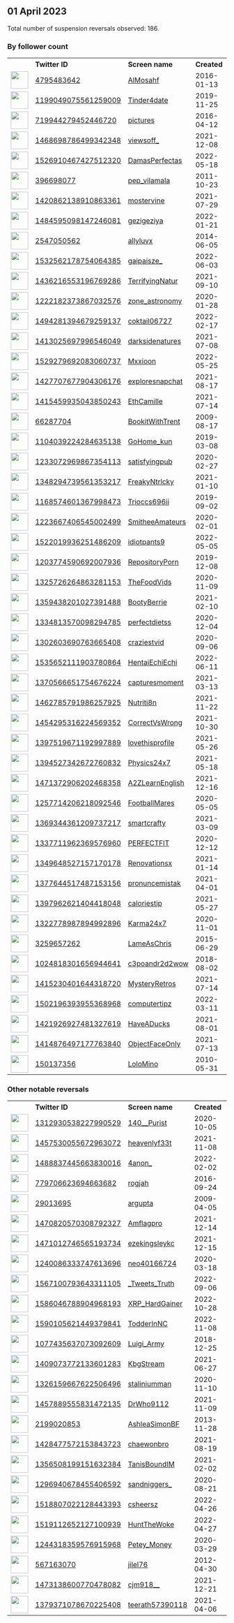 
## 01 April 2023
Total number of suspension reversals observed: 186.

### By follower count
<table><tr><th></th><th align="left">Twitter ID</th><th align="left">Screen name</th>
<th align="left">Created</th><th align="left">Status</th><th align="left">Suspended</th><th align="left">Followers</th>
<tr><td><a href="https://pbs.twimg.com/profile_images/687300462240993281/BjTJb3ez_normal.jpg"><img src="https://pbs.twimg.com/profile_images/687300462240993281/BjTJb3ez_normal.jpg" width="40px" height="40px" align="center"/></a></td><td><a href="https://twitter.com/intent/user?user_id=4795483642">4795483642</a></td><td><a href="https://twitter.com/AlMosahf">AlMosahf</a></td><td>2016-01-13</td><td align="center"></td><td>2023-02-05</td><td>14669070</td></tr>
<tr><td><a href="https://pbs.twimg.com/profile_images/1641467254687580167/eyjG25Wz_normal.png"><img src="https://pbs.twimg.com/profile_images/1641467254687580167/eyjG25Wz_normal.png" width="40px" height="40px" align="center"/></a></td><td><a href="https://twitter.com/intent/user?user_id=1199049075561259009">1199049075561259009</a></td><td><a href="https://twitter.com/Tinder4date">Tinder4date</a></td><td>2019-11-25</td><td align="center"></td><td>2022-08-05</td><td>1586947</td></tr>
<tr><td><a href="https://pbs.twimg.com/profile_images/1080993940143329280/dC8fdeSw_normal.jpg"><img src="https://pbs.twimg.com/profile_images/1080993940143329280/dC8fdeSw_normal.jpg" width="40px" height="40px" align="center"/></a></td><td><a href="https://twitter.com/intent/user?user_id=719944279452446720">719944279452446720</a></td><td><a href="https://twitter.com/pictures">pictures</a></td><td>2016-04-12</td><td align="center"></td><td></td><td>598134</td></tr>
<tr><td><a href="https://pbs.twimg.com/profile_images/1470340578865037317/WwLueDgb_normal.jpg"><img src="https://pbs.twimg.com/profile_images/1470340578865037317/WwLueDgb_normal.jpg" width="40px" height="40px" align="center"/></a></td><td><a href="https://twitter.com/intent/user?user_id=1468698786499342348">1468698786499342348</a></td><td><a href="https://twitter.com/viewsoff_">viewsoff_</a></td><td>2021-12-08</td><td align="center"></td><td>2022-07-31</td><td>556837</td></tr>
<tr><td><a href="https://pbs.twimg.com/profile_images/1587530121283526665/x_dy_eyA_normal.jpg"><img src="https://pbs.twimg.com/profile_images/1587530121283526665/x_dy_eyA_normal.jpg" width="40px" height="40px" align="center"/></a></td><td><a href="https://twitter.com/intent/user?user_id=1526910467427512320">1526910467427512320</a></td><td><a href="https://twitter.com/DamasPerfectas">DamasPerfectas</a></td><td>2022-05-18</td><td align="center"></td><td>2022-11-23</td><td>489842</td></tr>
<tr><td><a href="https://pbs.twimg.com/profile_images/1393968951789502465/L6UlCv6F_normal.jpg"><img src="https://pbs.twimg.com/profile_images/1393968951789502465/L6UlCv6F_normal.jpg" width="40px" height="40px" align="center"/></a></td><td><a href="https://twitter.com/intent/user?user_id=396698077">396698077</a></td><td><a href="https://twitter.com/pep_vilamala">pep_vilamala</a></td><td>2011-10-23</td><td align="center"></td><td>2022-03-26</td><td>393614</td></tr>
<tr><td><a href="https://pbs.twimg.com/profile_images/1652800151445180421/g10OCCwk_normal.jpg"><img src="https://pbs.twimg.com/profile_images/1652800151445180421/g10OCCwk_normal.jpg" width="40px" height="40px" align="center"/></a></td><td><a href="https://twitter.com/intent/user?user_id=1420862138910863361">1420862138910863361</a></td><td><a href="https://twitter.com/mostervine">mostervine</a></td><td>2021-07-29</td><td align="center"></td><td>2022-07-27</td><td>338895</td></tr>
<tr><td><a href="https://pbs.twimg.com/profile_images/1565290171972845568/I76gpZDE_normal.jpg"><img src="https://pbs.twimg.com/profile_images/1565290171972845568/I76gpZDE_normal.jpg" width="40px" height="40px" align="center"/></a></td><td><a href="https://twitter.com/intent/user?user_id=1484595098147246081">1484595098147246081</a></td><td><a href="https://twitter.com/gezigeziya">gezigeziya</a></td><td>2022-01-21</td><td align="center"></td><td>2022-11-26</td><td>336801</td></tr>
<tr><td><a href="https://pbs.twimg.com/profile_images/1643364589835550720/AJnl_7-a_normal.jpg"><img src="https://pbs.twimg.com/profile_images/1643364589835550720/AJnl_7-a_normal.jpg" width="40px" height="40px" align="center"/></a></td><td><a href="https://twitter.com/intent/user?user_id=2547050562">2547050562</a></td><td><a href="https://twitter.com/allyluvx">allyluvx</a></td><td>2014-06-05</td><td align="center"></td><td>2022-08-03</td><td>328112</td></tr>
<tr><td><a href="https://pbs.twimg.com/profile_images/1641362830996934656/DTeVLETU_normal.jpg"><img src="https://pbs.twimg.com/profile_images/1641362830996934656/DTeVLETU_normal.jpg" width="40px" height="40px" align="center"/></a></td><td><a href="https://twitter.com/intent/user?user_id=1532562178754064385">1532562178754064385</a></td><td><a href="https://twitter.com/gaipaisze_">gaipaisze_</a></td><td>2022-06-03</td><td align="center"></td><td>2022-11-24</td><td>313468</td></tr>
<tr><td><a href="https://pbs.twimg.com/profile_images/1643153503395909632/PsNI6FuO_normal.jpg"><img src="https://pbs.twimg.com/profile_images/1643153503395909632/PsNI6FuO_normal.jpg" width="40px" height="40px" align="center"/></a></td><td><a href="https://twitter.com/intent/user?user_id=1436216553196769286">1436216553196769286</a></td><td><a href="https://twitter.com/TerrifyingNatur">TerrifyingNatur</a></td><td>2021-09-10</td><td align="center"></td><td>2022-07-26</td><td>291073</td></tr>
<tr><td><a href="https://pbs.twimg.com/profile_images/1222184425775079425/SlyHEo-g_normal.jpg"><img src="https://pbs.twimg.com/profile_images/1222184425775079425/SlyHEo-g_normal.jpg" width="40px" height="40px" align="center"/></a></td><td><a href="https://twitter.com/intent/user?user_id=1222182373867032576">1222182373867032576</a></td><td><a href="https://twitter.com/zone_astronomy">zone_astronomy</a></td><td>2020-01-28</td><td align="center"></td><td>2022-04-13</td><td>258429</td></tr>
<tr><td><a href="https://pbs.twimg.com/profile_images/1641517891853107200/nrSFs29G_normal.jpg"><img src="https://pbs.twimg.com/profile_images/1641517891853107200/nrSFs29G_normal.jpg" width="40px" height="40px" align="center"/></a></td><td><a href="https://twitter.com/intent/user?user_id=1494281394679259137">1494281394679259137</a></td><td><a href="https://twitter.com/coktail06727">coktail06727</a></td><td>2022-02-17</td><td align="center"></td><td>2022-10-02</td><td>222553</td></tr>
<tr><td><a href="https://pbs.twimg.com/profile_images/1652284396563738625/-qyU_MQp_normal.jpg"><img src="https://pbs.twimg.com/profile_images/1652284396563738625/-qyU_MQp_normal.jpg" width="40px" height="40px" align="center"/></a></td><td><a href="https://twitter.com/intent/user?user_id=1413025697996546049">1413025697996546049</a></td><td><a href="https://twitter.com/darksidenatures">darksidenatures</a></td><td>2021-07-08</td><td align="center"></td><td></td><td>208592</td></tr>
<tr><td><a href="https://pbs.twimg.com/profile_images/1669216785378463745/xhNFuh6y_normal.jpg"><img src="https://pbs.twimg.com/profile_images/1669216785378463745/xhNFuh6y_normal.jpg" width="40px" height="40px" align="center"/></a></td><td><a href="https://twitter.com/intent/user?user_id=1529279692083060737">1529279692083060737</a></td><td><a href="https://twitter.com/Mxxioon">Mxxioon</a></td><td>2022-05-25</td><td align="center"></td><td>2022-07-22</td><td>206566</td></tr>
<tr><td><a href="https://pbs.twimg.com/profile_images/1650633999193378816/8cMmXlMl_normal.jpg"><img src="https://pbs.twimg.com/profile_images/1650633999193378816/8cMmXlMl_normal.jpg" width="40px" height="40px" align="center"/></a></td><td><a href="https://twitter.com/intent/user?user_id=1427707677904306176">1427707677904306176</a></td><td><a href="https://twitter.com/exploresnapchat">exploresnapchat</a></td><td>2021-08-17</td><td align="center"></td><td>2022-07-27</td><td>201476</td></tr>
<tr><td><a href="https://pbs.twimg.com/profile_images/1672033350381338624/frxSGPih_normal.jpg"><img src="https://pbs.twimg.com/profile_images/1672033350381338624/frxSGPih_normal.jpg" width="40px" height="40px" align="center"/></a></td><td><a href="https://twitter.com/intent/user?user_id=1415459935043850243">1415459935043850243</a></td><td><a href="https://twitter.com/EthCamille">EthCamille</a></td><td>2021-07-14</td><td align="center"></td><td></td><td>198997</td></tr>
<tr><td><a href="https://pbs.twimg.com/profile_images/1423478203100717059/epqKNm6g_normal.jpg"><img src="https://pbs.twimg.com/profile_images/1423478203100717059/epqKNm6g_normal.jpg" width="40px" height="40px" align="center"/></a></td><td><a href="https://twitter.com/intent/user?user_id=66287704">66287704</a></td><td><a href="https://twitter.com/BookitWithTrent">BookitWithTrent</a></td><td>2009-08-17</td><td align="center"></td><td>2022-12-30</td><td>177672</td></tr>
<tr><td><a href="https://pbs.twimg.com/profile_images/1642042240817336321/uTr3jH3Q_normal.jpg"><img src="https://pbs.twimg.com/profile_images/1642042240817336321/uTr3jH3Q_normal.jpg" width="40px" height="40px" align="center"/></a></td><td><a href="https://twitter.com/intent/user?user_id=1104039224284635138">1104039224284635138</a></td><td><a href="https://twitter.com/GoHome_kun">GoHome_kun</a></td><td>2019-03-08</td><td align="center"></td><td>2023-02-03</td><td>159712</td></tr>
<tr><td><a href="https://pbs.twimg.com/profile_images/1302930449962942464/jTbK9N2T_normal.jpg"><img src="https://pbs.twimg.com/profile_images/1302930449962942464/jTbK9N2T_normal.jpg" width="40px" height="40px" align="center"/></a></td><td><a href="https://twitter.com/intent/user?user_id=1233072969867354113">1233072969867354113</a></td><td><a href="https://twitter.com/satisfyingpub">satisfyingpub</a></td><td>2020-02-27</td><td align="center"></td><td></td><td>154779</td></tr>
<tr><td><a href="https://pbs.twimg.com/profile_images/1348295186103767040/f4Ibf91P_normal.jpg"><img src="https://pbs.twimg.com/profile_images/1348295186103767040/f4Ibf91P_normal.jpg" width="40px" height="40px" align="center"/></a></td><td><a href="https://twitter.com/intent/user?user_id=1348294739561353217">1348294739561353217</a></td><td><a href="https://twitter.com/FreakyNtrlcky">FreakyNtrlcky</a></td><td>2021-01-10</td><td align="center"></td><td></td><td>153128</td></tr>
<tr><td><a href="https://pbs.twimg.com/profile_images/1399392640290983939/931bkIV2_normal.jpg"><img src="https://pbs.twimg.com/profile_images/1399392640290983939/931bkIV2_normal.jpg" width="40px" height="40px" align="center"/></a></td><td><a href="https://twitter.com/intent/user?user_id=1168574601367998473">1168574601367998473</a></td><td><a href="https://twitter.com/Trioccs696ii">Trioccs696ii</a></td><td>2019-09-02</td><td align="center"></td><td>2023-02-16</td><td>152545</td></tr>
<tr><td><a href="https://pbs.twimg.com/profile_images/1645853697769984007/7nn8hQm3_normal.jpg"><img src="https://pbs.twimg.com/profile_images/1645853697769984007/7nn8hQm3_normal.jpg" width="40px" height="40px" align="center"/></a></td><td><a href="https://twitter.com/intent/user?user_id=1223667406545002499">1223667406545002499</a></td><td><a href="https://twitter.com/SmitheeAmateurs">SmitheeAmateurs</a></td><td>2020-02-01</td><td align="center"></td><td>2022-10-02</td><td>147799</td></tr>
<tr><td><a href="https://pbs.twimg.com/profile_images/1656702482477727758/iEH40lGm_normal.jpg"><img src="https://pbs.twimg.com/profile_images/1656702482477727758/iEH40lGm_normal.jpg" width="40px" height="40px" align="center"/></a></td><td><a href="https://twitter.com/intent/user?user_id=1522019936251486209">1522019936251486209</a></td><td><a href="https://twitter.com/idiotpants9">idiotpants9</a></td><td>2022-05-05</td><td align="center"></td><td>2022-06-07</td><td>144873</td></tr>
<tr><td><a href="https://pbs.twimg.com/profile_images/1203775072667869186/nl3rP6on_normal.jpg"><img src="https://pbs.twimg.com/profile_images/1203775072667869186/nl3rP6on_normal.jpg" width="40px" height="40px" align="center"/></a></td><td><a href="https://twitter.com/intent/user?user_id=1203774590692007936">1203774590692007936</a></td><td><a href="https://twitter.com/RepositoryPorn">RepositoryPorn</a></td><td>2019-12-08</td><td align="center"></td><td>2022-10-02</td><td>135770</td></tr>
<tr><td><a href="https://pbs.twimg.com/profile_images/1358012164582215681/HefGTLka_normal.jpg"><img src="https://pbs.twimg.com/profile_images/1358012164582215681/HefGTLka_normal.jpg" width="40px" height="40px" align="center"/></a></td><td><a href="https://twitter.com/intent/user?user_id=1325726264863281153">1325726264863281153</a></td><td><a href="https://twitter.com/TheFoodVids">TheFoodVids</a></td><td>2020-11-09</td><td align="center"></td><td></td><td>132192</td></tr>
<tr><td><a href="https://pbs.twimg.com/profile_images/1661543440021323776/mnEJX9Wx_normal.jpg"><img src="https://pbs.twimg.com/profile_images/1661543440021323776/mnEJX9Wx_normal.jpg" width="40px" height="40px" align="center"/></a></td><td><a href="https://twitter.com/intent/user?user_id=1359438201027391488">1359438201027391488</a></td><td><a href="https://twitter.com/BootyBerrie">BootyBerrie</a></td><td>2021-02-10</td><td align="center"></td><td></td><td>124243</td></tr>
<tr><td><a href="https://pbs.twimg.com/profile_images/1671464341915447296/lxKSbGmZ_normal.jpg"><img src="https://pbs.twimg.com/profile_images/1671464341915447296/lxKSbGmZ_normal.jpg" width="40px" height="40px" align="center"/></a></td><td><a href="https://twitter.com/intent/user?user_id=1334813570098294785">1334813570098294785</a></td><td><a href="https://twitter.com/perfectdietss">perfectdietss</a></td><td>2020-12-04</td><td align="center"></td><td></td><td>123701</td></tr>
<tr><td><a href="https://pbs.twimg.com/profile_images/1656174888074510336/4SaSZUC5_normal.jpg"><img src="https://pbs.twimg.com/profile_images/1656174888074510336/4SaSZUC5_normal.jpg" width="40px" height="40px" align="center"/></a></td><td><a href="https://twitter.com/intent/user?user_id=1302603690763665408">1302603690763665408</a></td><td><a href="https://twitter.com/craziestvid">craziestvid</a></td><td>2020-09-06</td><td align="center"></td><td></td><td>123686</td></tr>
<tr><td><a href="https://pbs.twimg.com/profile_images/1639934788621733889/gSXULcYp_normal.jpg"><img src="https://pbs.twimg.com/profile_images/1639934788621733889/gSXULcYp_normal.jpg" width="40px" height="40px" align="center"/></a></td><td><a href="https://twitter.com/intent/user?user_id=1535652111903780864">1535652111903780864</a></td><td><a href="https://twitter.com/HentaiEchiEchi">HentaiEchiEchi</a></td><td>2022-06-11</td><td align="center">🚫</td><td>2023-01-08</td><td>123490</td></tr>
<tr><td><a href="https://pbs.twimg.com/profile_images/1667423908121956354/y9qkgS2-_normal.jpg"><img src="https://pbs.twimg.com/profile_images/1667423908121956354/y9qkgS2-_normal.jpg" width="40px" height="40px" align="center"/></a></td><td><a href="https://twitter.com/intent/user?user_id=1370566651754676224">1370566651754676224</a></td><td><a href="https://twitter.com/capturesmoment">capturesmoment</a></td><td>2021-03-13</td><td align="center"></td><td></td><td>121942</td></tr>
<tr><td><a href="https://pbs.twimg.com/profile_images/1644875551063289856/cuKQG_In_normal.jpg"><img src="https://pbs.twimg.com/profile_images/1644875551063289856/cuKQG_In_normal.jpg" width="40px" height="40px" align="center"/></a></td><td><a href="https://twitter.com/intent/user?user_id=1462785791986257925">1462785791986257925</a></td><td><a href="https://twitter.com/Nutriti8n">Nutriti8n</a></td><td>2021-11-22</td><td align="center"></td><td>2022-08-05</td><td>120037</td></tr>
<tr><td><a href="https://pbs.twimg.com/profile_images/1648880306894823424/fLQRVMS0_normal.jpg"><img src="https://pbs.twimg.com/profile_images/1648880306894823424/fLQRVMS0_normal.jpg" width="40px" height="40px" align="center"/></a></td><td><a href="https://twitter.com/intent/user?user_id=1454295316224569352">1454295316224569352</a></td><td><a href="https://twitter.com/CorrectVsWrong">CorrectVsWrong</a></td><td>2021-10-30</td><td align="center"></td><td>2022-08-07</td><td>114291</td></tr>
<tr><td><a href="https://pbs.twimg.com/profile_images/1420419951630831619/Bd1vbMly_normal.jpg"><img src="https://pbs.twimg.com/profile_images/1420419951630831619/Bd1vbMly_normal.jpg" width="40px" height="40px" align="center"/></a></td><td><a href="https://twitter.com/intent/user?user_id=1397519671192997889">1397519671192997889</a></td><td><a href="https://twitter.com/lovethisprofile">lovethisprofile</a></td><td>2021-05-26</td><td align="center"></td><td></td><td>113954</td></tr>
<tr><td><a href="https://pbs.twimg.com/profile_images/1670864547312467969/LljUJsSW_normal.jpg"><img src="https://pbs.twimg.com/profile_images/1670864547312467969/LljUJsSW_normal.jpg" width="40px" height="40px" align="center"/></a></td><td><a href="https://twitter.com/intent/user?user_id=1394527342672760832">1394527342672760832</a></td><td><a href="https://twitter.com/Physics24x7">Physics24x7</a></td><td>2021-05-18</td><td align="center"></td><td></td><td>113461</td></tr>
<tr><td><a href="https://pbs.twimg.com/profile_images/1526754104185212928/M9HsQnet_normal.jpg"><img src="https://pbs.twimg.com/profile_images/1526754104185212928/M9HsQnet_normal.jpg" width="40px" height="40px" align="center"/></a></td><td><a href="https://twitter.com/intent/user?user_id=1471372906202468358">1471372906202468358</a></td><td><a href="https://twitter.com/A2ZLearnEnglish">A2ZLearnEnglish</a></td><td>2021-12-16</td><td align="center"></td><td>2022-08-08</td><td>112588</td></tr>
<tr><td><a href="https://pbs.twimg.com/profile_images/1355818374241136641/KHdaecvU_normal.jpg"><img src="https://pbs.twimg.com/profile_images/1355818374241136641/KHdaecvU_normal.jpg" width="40px" height="40px" align="center"/></a></td><td><a href="https://twitter.com/intent/user?user_id=1257714206218092546">1257714206218092546</a></td><td><a href="https://twitter.com/FootballMares">FootballMares</a></td><td>2020-05-05</td><td align="center"></td><td>2022-07-28</td><td>111041</td></tr>
<tr><td><a href="https://pbs.twimg.com/profile_images/1385874255259209731/2xqXRAsU_normal.jpg"><img src="https://pbs.twimg.com/profile_images/1385874255259209731/2xqXRAsU_normal.jpg" width="40px" height="40px" align="center"/></a></td><td><a href="https://twitter.com/intent/user?user_id=1369344361209737217">1369344361209737217</a></td><td><a href="https://twitter.com/smartcrafty">smartcrafty</a></td><td>2021-03-09</td><td align="center"></td><td></td><td>110575</td></tr>
<tr><td><a href="https://pbs.twimg.com/profile_images/1353250160696934400/Db6uODgS_normal.jpg"><img src="https://pbs.twimg.com/profile_images/1353250160696934400/Db6uODgS_normal.jpg" width="40px" height="40px" align="center"/></a></td><td><a href="https://twitter.com/intent/user?user_id=1337711962369576960">1337711962369576960</a></td><td><a href="https://twitter.com/PERFECTFlT">PERFECTFlT</a></td><td>2020-12-12</td><td align="center"></td><td></td><td>109673</td></tr>
<tr><td><a href="https://pbs.twimg.com/profile_images/1641814161066958848/S9xjvtTP_normal.jpg"><img src="https://pbs.twimg.com/profile_images/1641814161066958848/S9xjvtTP_normal.jpg" width="40px" height="40px" align="center"/></a></td><td><a href="https://twitter.com/intent/user?user_id=1349648527157170178">1349648527157170178</a></td><td><a href="https://twitter.com/Renovationsx">Renovationsx</a></td><td>2021-01-14</td><td align="center"></td><td></td><td>109312</td></tr>
<tr><td><a href="https://pbs.twimg.com/profile_images/1641805340747665414/5efrWMan_normal.jpg"><img src="https://pbs.twimg.com/profile_images/1641805340747665414/5efrWMan_normal.jpg" width="40px" height="40px" align="center"/></a></td><td><a href="https://twitter.com/intent/user?user_id=1377644517487153156">1377644517487153156</a></td><td><a href="https://twitter.com/pronuncemistak">pronuncemistak</a></td><td>2021-04-01</td><td align="center"></td><td></td><td>108649</td></tr>
<tr><td><a href="https://pbs.twimg.com/profile_images/1656037350231908352/BkqgXA9O_normal.jpg"><img src="https://pbs.twimg.com/profile_images/1656037350231908352/BkqgXA9O_normal.jpg" width="40px" height="40px" align="center"/></a></td><td><a href="https://twitter.com/intent/user?user_id=1397962621404418048">1397962621404418048</a></td><td><a href="https://twitter.com/caloriestip">caloriestip</a></td><td>2021-05-27</td><td align="center"></td><td></td><td>104219</td></tr>
<tr><td><a href="https://pbs.twimg.com/profile_images/1663859464737542146/6qRIStNs_normal.jpg"><img src="https://pbs.twimg.com/profile_images/1663859464737542146/6qRIStNs_normal.jpg" width="40px" height="40px" align="center"/></a></td><td><a href="https://twitter.com/intent/user?user_id=1322778987894992896">1322778987894992896</a></td><td><a href="https://twitter.com/Karma24x7">Karma24x7</a></td><td>2020-11-01</td><td align="center"></td><td>2022-08-08</td><td>96793</td></tr>
<tr><td><a href="https://pbs.twimg.com/profile_images/1254892214783631360/dqluUDWU_normal.jpg"><img src="https://pbs.twimg.com/profile_images/1254892214783631360/dqluUDWU_normal.jpg" width="40px" height="40px" align="center"/></a></td><td><a href="https://twitter.com/intent/user?user_id=3259657262">3259657262</a></td><td><a href="https://twitter.com/LameAsChris">LameAsChris</a></td><td>2015-06-29</td><td align="center"></td><td></td><td>95767</td></tr>
<tr><td><a href="https://pbs.twimg.com/profile_images/1615819515836915714/N5ko_nau_normal.jpg"><img src="https://pbs.twimg.com/profile_images/1615819515836915714/N5ko_nau_normal.jpg" width="40px" height="40px" align="center"/></a></td><td><a href="https://twitter.com/intent/user?user_id=1024818301656944641">1024818301656944641</a></td><td><a href="https://twitter.com/c3poandr2d2wow">c3poandr2d2wow</a></td><td>2018-08-02</td><td align="center"></td><td>2023-02-03</td><td>95627</td></tr>
<tr><td><a href="https://pbs.twimg.com/profile_images/1637916370674253824/hnD18357_normal.jpg"><img src="https://pbs.twimg.com/profile_images/1637916370674253824/hnD18357_normal.jpg" width="40px" height="40px" align="center"/></a></td><td><a href="https://twitter.com/intent/user?user_id=1415230401644318720">1415230401644318720</a></td><td><a href="https://twitter.com/MysteryRetros">MysteryRetros</a></td><td>2021-07-14</td><td align="center"></td><td></td><td>91070</td></tr>
<tr><td><a href="https://pbs.twimg.com/profile_images/1514949989310545925/AL2hKD-a_normal.jpg"><img src="https://pbs.twimg.com/profile_images/1514949989310545925/AL2hKD-a_normal.jpg" width="40px" height="40px" align="center"/></a></td><td><a href="https://twitter.com/intent/user?user_id=1502196393955368968">1502196393955368968</a></td><td><a href="https://twitter.com/computertipz">computertipz</a></td><td>2022-03-11</td><td align="center"></td><td>2022-08-08</td><td>60568</td></tr>
<tr><td><a href="https://pbs.twimg.com/profile_images/1649805407823740928/EHa1aU_h_normal.jpg"><img src="https://pbs.twimg.com/profile_images/1649805407823740928/EHa1aU_h_normal.jpg" width="40px" height="40px" align="center"/></a></td><td><a href="https://twitter.com/intent/user?user_id=1421926927481327619">1421926927481327619</a></td><td><a href="https://twitter.com/HaveADucks">HaveADucks</a></td><td>2021-08-01</td><td align="center"></td><td></td><td>48125</td></tr>
<tr><td><a href="https://pbs.twimg.com/profile_images/1654154723434561537/mZ3ueVji_normal.jpg"><img src="https://pbs.twimg.com/profile_images/1654154723434561537/mZ3ueVji_normal.jpg" width="40px" height="40px" align="center"/></a></td><td><a href="https://twitter.com/intent/user?user_id=1414876497177763840">1414876497177763840</a></td><td><a href="https://twitter.com/ObjectFaceOnly">ObjectFaceOnly</a></td><td>2021-07-13</td><td align="center"></td><td></td><td>46105</td></tr>
<tr><td><a href="https://pbs.twimg.com/profile_images/1641112942228779009/Kx_3LDLn_normal.jpg"><img src="https://pbs.twimg.com/profile_images/1641112942228779009/Kx_3LDLn_normal.jpg" width="40px" height="40px" align="center"/></a></td><td><a href="https://twitter.com/intent/user?user_id=150137356">150137356</a></td><td><a href="https://twitter.com/LoloMino">LoloMino</a></td><td>2010-05-31</td><td align="center"></td><td>2023-03-23</td><td>33763</td></tr>
</table>

### Other notable reversals
<table><tr><th></th><th align="left">Twitter ID</th><th align="left">Screen name</th>
<th align="left">Created</th><th align="left">Status</th><th align="left">Suspended</th><th align="left">Followers</th>
<tr><td><a href="https://pbs.twimg.com/profile_images/1459446318821261313/5eJDfzm9_normal.jpg"><img src="https://pbs.twimg.com/profile_images/1459446318821261313/5eJDfzm9_normal.jpg" width="40px" height="40px" align="center"/></a></td><td><a href="https://twitter.com/intent/user?user_id=1312930538227990529">1312930538227990529</a></td><td><a href="https://twitter.com/140__Purist">140__Purist</a></td><td>2020-10-05</td><td align="center"></td><td>2022-04-10</td><td>85</td></tr>
<tr><td><a href="https://pbs.twimg.com/profile_images/1671937180929753088/pKDCyx2-_normal.jpg"><img src="https://pbs.twimg.com/profile_images/1671937180929753088/pKDCyx2-_normal.jpg" width="40px" height="40px" align="center"/></a></td><td><a href="https://twitter.com/intent/user?user_id=1457530055672963072">1457530055672963072</a></td><td><a href="https://twitter.com/heavenlyf33t">heavenlyf33t</a></td><td>2021-11-08</td><td align="center"></td><td>2022-11-29</td><td>1854</td></tr>
<tr><td><a href="https://pbs.twimg.com/profile_images/1670251983498891264/crK6vt5u_normal.jpg"><img src="https://pbs.twimg.com/profile_images/1670251983498891264/crK6vt5u_normal.jpg" width="40px" height="40px" align="center"/></a></td><td><a href="https://twitter.com/intent/user?user_id=1488837445663830016">1488837445663830016</a></td><td><a href="https://twitter.com/4anon_">4anon_</a></td><td>2022-02-02</td><td align="center"></td><td>2023-01-18</td><td>22</td></tr>
<tr><td><a href="https://pbs.twimg.com/profile_images/970475579865640960/85NV5SAk_normal.jpg"><img src="https://pbs.twimg.com/profile_images/970475579865640960/85NV5SAk_normal.jpg" width="40px" height="40px" align="center"/></a></td><td><a href="https://twitter.com/intent/user?user_id=779706623694663682">779706623694663682</a></td><td><a href="https://twitter.com/rogjah">rogjah</a></td><td>2016-09-24</td><td align="center"></td><td>2022-10-29</td><td>1274</td></tr>
<tr><td><a href="https://pbs.twimg.com/profile_images/1635982089102188544/xIpEPw1H_normal.png"><img src="https://pbs.twimg.com/profile_images/1635982089102188544/xIpEPw1H_normal.png" width="40px" height="40px" align="center"/></a></td><td><a href="https://twitter.com/intent/user?user_id=29013695">29013695</a></td><td><a href="https://twitter.com/argupta">argupta</a></td><td>2009-04-05</td><td align="center"></td><td>2023-03-22</td><td>140</td></tr>
<tr><td><a href="https://pbs.twimg.com/profile_images/1594168043218903042/PhmvA9Z6_normal.jpg"><img src="https://pbs.twimg.com/profile_images/1594168043218903042/PhmvA9Z6_normal.jpg" width="40px" height="40px" align="center"/></a></td><td><a href="https://twitter.com/intent/user?user_id=1470820570308792327">1470820570308792327</a></td><td><a href="https://twitter.com/Amflagpro">Amflagpro</a></td><td>2021-12-14</td><td align="center"></td><td>2022-11-27</td><td>291</td></tr>
<tr><td><a href="https://pbs.twimg.com/profile_images/1589955829570076672/ZK4-sdox_normal.jpg"><img src="https://pbs.twimg.com/profile_images/1589955829570076672/ZK4-sdox_normal.jpg" width="40px" height="40px" align="center"/></a></td><td><a href="https://twitter.com/intent/user?user_id=1471012746565193734">1471012746565193734</a></td><td><a href="https://twitter.com/ezekingsleykc">ezekingsleykc</a></td><td>2021-12-15</td><td align="center"></td><td>2023-03-10</td><td>31</td></tr>
<tr><td><a href="https://pbs.twimg.com/profile_images/1641638731193937923/K1hysnNO_normal.jpg"><img src="https://pbs.twimg.com/profile_images/1641638731193937923/K1hysnNO_normal.jpg" width="40px" height="40px" align="center"/></a></td><td><a href="https://twitter.com/intent/user?user_id=1240086333747613696">1240086333747613696</a></td><td><a href="https://twitter.com/neo40166724">neo40166724</a></td><td>2020-03-18</td><td align="center">🔒👋</td><td>2022-11-07</td><td>416</td></tr>
<tr><td><a href="https://pbs.twimg.com/profile_images/1644366693517459458/8h5rccyG_normal.jpg"><img src="https://pbs.twimg.com/profile_images/1644366693517459458/8h5rccyG_normal.jpg" width="40px" height="40px" align="center"/></a></td><td><a href="https://twitter.com/intent/user?user_id=1567100793643311105">1567100793643311105</a></td><td><a href="https://twitter.com/_Tweets_Truth">_Tweets_Truth</a></td><td>2022-09-06</td><td align="center"></td><td>2023-03-04</td><td>2109</td></tr>
<tr><td><a href="https://abs.twimg.com/sticky/default_profile_images/default_profile_normal.png"><img src="https://abs.twimg.com/sticky/default_profile_images/default_profile_normal.png" width="40px" height="40px" align="center"/></a></td><td><a href="https://twitter.com/intent/user?user_id=1586046788904968193">1586046788904968193</a></td><td><a href="https://twitter.com/XRP_HardGainer">XRP_HardGainer</a></td><td>2022-10-28</td><td align="center"></td><td>2022-12-22</td><td>11</td></tr>
<tr><td><a href="https://pbs.twimg.com/profile_images/1662429534807900161/YbSimDZJ_normal.jpg"><img src="https://pbs.twimg.com/profile_images/1662429534807900161/YbSimDZJ_normal.jpg" width="40px" height="40px" align="center"/></a></td><td><a href="https://twitter.com/intent/user?user_id=1590105621449379841">1590105621449379841</a></td><td><a href="https://twitter.com/TodderInNC">TodderInNC</a></td><td>2022-11-08</td><td align="center"></td><td>2022-12-11</td><td>51</td></tr>
<tr><td><a href="https://pbs.twimg.com/profile_images/1671133143812788225/KfaYsHRs_normal.jpg"><img src="https://pbs.twimg.com/profile_images/1671133143812788225/KfaYsHRs_normal.jpg" width="40px" height="40px" align="center"/></a></td><td><a href="https://twitter.com/intent/user?user_id=1077435637073092609">1077435637073092609</a></td><td><a href="https://twitter.com/Luigi_Army">Luigi_Army</a></td><td>2018-12-25</td><td align="center"></td><td>2022-12-13</td><td>562</td></tr>
<tr><td><a href="https://pbs.twimg.com/profile_images/1657085771541536771/1Bv4xoi-_normal.jpg"><img src="https://pbs.twimg.com/profile_images/1657085771541536771/1Bv4xoi-_normal.jpg" width="40px" height="40px" align="center"/></a></td><td><a href="https://twitter.com/intent/user?user_id=1409073772133601283">1409073772133601283</a></td><td><a href="https://twitter.com/KbgStream">KbgStream</a></td><td>2021-06-27</td><td align="center"></td><td>2023-03-06</td><td>11300</td></tr>
<tr><td><a href="https://pbs.twimg.com/profile_images/1420440673619173385/5VRWVFYS_normal.jpg"><img src="https://pbs.twimg.com/profile_images/1420440673619173385/5VRWVFYS_normal.jpg" width="40px" height="40px" align="center"/></a></td><td><a href="https://twitter.com/intent/user?user_id=1326159667622506496">1326159667622506496</a></td><td><a href="https://twitter.com/staliniumman">staliniumman</a></td><td>2020-11-10</td><td align="center"></td><td>2023-02-26</td><td>44</td></tr>
<tr><td><a href="https://pbs.twimg.com/profile_images/1457889642028666885/bO9GFP74_normal.jpg"><img src="https://pbs.twimg.com/profile_images/1457889642028666885/bO9GFP74_normal.jpg" width="40px" height="40px" align="center"/></a></td><td><a href="https://twitter.com/intent/user?user_id=1457889555831472135">1457889555831472135</a></td><td><a href="https://twitter.com/DrWho9112">DrWho9112</a></td><td>2021-11-09</td><td align="center"></td><td>2022-12-12</td><td>7</td></tr>
<tr><td><a href="https://pbs.twimg.com/profile_images/1343930129358204932/yvW1eX8c_normal.jpg"><img src="https://pbs.twimg.com/profile_images/1343930129358204932/yvW1eX8c_normal.jpg" width="40px" height="40px" align="center"/></a></td><td><a href="https://twitter.com/intent/user?user_id=2199020853">2199020853</a></td><td><a href="https://twitter.com/AshleaSimonBF">AshleaSimonBF</a></td><td>2013-11-28</td><td align="center"></td><td>2022-10-30</td><td>29171</td></tr>
<tr><td><a href="https://pbs.twimg.com/profile_images/1669237441193033732/nRUFur1I_normal.jpg"><img src="https://pbs.twimg.com/profile_images/1669237441193033732/nRUFur1I_normal.jpg" width="40px" height="40px" align="center"/></a></td><td><a href="https://twitter.com/intent/user?user_id=1428477572153843723">1428477572153843723</a></td><td><a href="https://twitter.com/chaewonbro">chaewonbro</a></td><td>2021-08-19</td><td align="center"></td><td>2022-10-30</td><td>473</td></tr>
<tr><td><a href="https://pbs.twimg.com/profile_images/1644411524402802688/gMmnkPZI_normal.jpg"><img src="https://pbs.twimg.com/profile_images/1644411524402802688/gMmnkPZI_normal.jpg" width="40px" height="40px" align="center"/></a></td><td><a href="https://twitter.com/intent/user?user_id=1356508199151632384">1356508199151632384</a></td><td><a href="https://twitter.com/TanisBoundIM">TanisBoundIM</a></td><td>2021-02-02</td><td align="center"></td><td>2022-12-15</td><td>4070</td></tr>
<tr><td><a href="https://pbs.twimg.com/profile_images/1649805986847236099/JYFQXs8b_normal.jpg"><img src="https://pbs.twimg.com/profile_images/1649805986847236099/JYFQXs8b_normal.jpg" width="40px" height="40px" align="center"/></a></td><td><a href="https://twitter.com/intent/user?user_id=1296940678455406592">1296940678455406592</a></td><td><a href="https://twitter.com/sandniggers_">sandniggers_</a></td><td>2020-08-21</td><td align="center"></td><td>2022-08-03</td><td>493</td></tr>
<tr><td><a href="https://pbs.twimg.com/profile_images/1623939238705397760/x9yYADyJ_normal.jpg"><img src="https://pbs.twimg.com/profile_images/1623939238705397760/x9yYADyJ_normal.jpg" width="40px" height="40px" align="center"/></a></td><td><a href="https://twitter.com/intent/user?user_id=1518807022128443393">1518807022128443393</a></td><td><a href="https://twitter.com/csheersz">csheersz</a></td><td>2022-04-26</td><td align="center">🔒🚫</td><td>2023-03-03</td><td>902</td></tr>
<tr><td><a href="https://pbs.twimg.com/profile_images/1596388767350362113/aSn_3veG_normal.jpg"><img src="https://pbs.twimg.com/profile_images/1596388767350362113/aSn_3veG_normal.jpg" width="40px" height="40px" align="center"/></a></td><td><a href="https://twitter.com/intent/user?user_id=1519112652127100939">1519112652127100939</a></td><td><a href="https://twitter.com/HuntTheWoke">HuntTheWoke</a></td><td>2022-04-27</td><td align="center"></td><td>2022-12-04</td><td>94</td></tr>
<tr><td><a href="https://pbs.twimg.com/profile_images/1634382656023728130/EBGTZltN_normal.jpg"><img src="https://pbs.twimg.com/profile_images/1634382656023728130/EBGTZltN_normal.jpg" width="40px" height="40px" align="center"/></a></td><td><a href="https://twitter.com/intent/user?user_id=1244318359576915968">1244318359576915968</a></td><td><a href="https://twitter.com/Petey_Money">Petey_Money</a></td><td>2020-03-29</td><td align="center"></td><td>2023-03-28</td><td>1095</td></tr>
<tr><td><a href="https://pbs.twimg.com/profile_images/1438427015338627072/7cbmV7cI_normal.jpg"><img src="https://pbs.twimg.com/profile_images/1438427015338627072/7cbmV7cI_normal.jpg" width="40px" height="40px" align="center"/></a></td><td><a href="https://twitter.com/intent/user?user_id=567163070">567163070</a></td><td><a href="https://twitter.com/jilel76">jilel76</a></td><td>2012-04-30</td><td align="center"></td><td>2022-11-16</td><td>214</td></tr>
<tr><td><a href="https://pbs.twimg.com/profile_images/1647733903531048961/jj6lW97W_normal.jpg"><img src="https://pbs.twimg.com/profile_images/1647733903531048961/jj6lW97W_normal.jpg" width="40px" height="40px" align="center"/></a></td><td><a href="https://twitter.com/intent/user?user_id=1473138600770478082">1473138600770478082</a></td><td><a href="https://twitter.com/cjm918__">cjm918__</a></td><td>2021-12-21</td><td align="center"></td><td>2022-11-22</td><td>85</td></tr>
<tr><td><a href="https://pbs.twimg.com/profile_images/1621735897522651137/dZNsUhXe_normal.jpg"><img src="https://pbs.twimg.com/profile_images/1621735897522651137/dZNsUhXe_normal.jpg" width="40px" height="40px" align="center"/></a></td><td><a href="https://twitter.com/intent/user?user_id=1379371078670225408">1379371078670225408</a></td><td><a href="https://twitter.com/teerath57390118">teerath57390118</a></td><td>2021-04-06</td><td align="center"></td><td>2023-01-09</td><td>49</td></tr>
</table>
